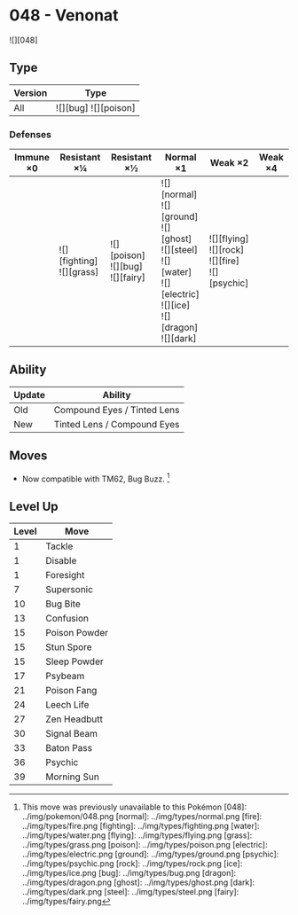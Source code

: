# 048 - Venonat
![][048]

## Type

Version | Type
---     | ---
All     | ![][bug]  ![][poison]

### Defenses

Immune ×0 | Resistant ×¼                    | Resistant ×½                              | Normal ×1                                                                                                                         | Weak ×2                                                   | Weak ×4
---       | ---                             | ---                                       | ---                                                                                                                               | ---                                                       | ---
&nbsp;    | ![][fighting]<br>![][grass]<br> | ![][poison]<br>![][bug]<br>![][fairy]<br> | ![][normal]<br>![][ground]<br>![][ghost]<br>![][steel]<br>![][water]<br>![][electric]<br>![][ice]<br>![][dragon]<br>![][dark]<br> | ![][flying]<br>![][rock]<br>![][fire]<br>![][psychic]<br> | &nbsp;

## Ability

Update | Ability
---    | ---
Old    | Compound Eyes / Tinted Lens
New    | Tinted Lens / Compound Eyes

## Moves

 - Now compatible with TM62, Bug Buzz. [^1]

## Level Up

Level | Move
---   | ---
1     | Tackle
1     | Disable
1     | Foresight
7     | Supersonic
10    | Bug Bite
13    | Confusion
15    | Poison Powder
15    | Stun Spore
15    | Sleep Powder
17    | Psybeam
21    | Poison Fang
24    | Leech Life
27    | Zen Headbutt
30    | Signal Beam
33    | Baton Pass
36    | Psychic
39    | Morning Sun

[^1]: This move was previously unavailable to this Pokémon
[048]: ../img/pokemon/048.png
[normal]: ../img/types/normal.png
[fire]: ../img/types/fire.png
[fighting]: ../img/types/fighting.png
[water]: ../img/types/water.png
[flying]: ../img/types/flying.png
[grass]: ../img/types/grass.png
[poison]: ../img/types/poison.png
[electric]: ../img/types/electric.png
[ground]: ../img/types/ground.png
[psychic]: ../img/types/psychic.png
[rock]: ../img/types/rock.png
[ice]: ../img/types/ice.png
[bug]: ../img/types/bug.png
[dragon]: ../img/types/dragon.png
[ghost]: ../img/types/ghost.png
[dark]: ../img/types/dark.png
[steel]: ../img/types/steel.png
[fairy]: ../img/types/fairy.png

